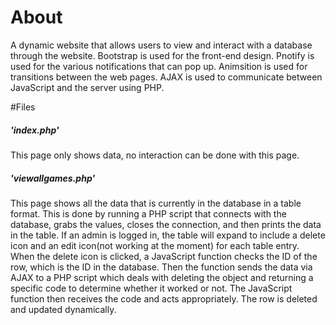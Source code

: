 # About
A dynamic website that allows users to view and interact with a database through the website. Bootstrap is used for the front-end design. Pnotify is used for the various notifications that can pop up. Animsition is used for transitions between the web pages. AJAX is used to communicate between JavaScript and the server using PHP.

#Files
##### 'index.php'
This page only shows data, no interaction can be done with this page.

##### 'viewallgames.php'
This page shows all the data that is currently in the database in a table format. This is done by running a PHP script that connects with the database, grabs the values, closes the connection, and then prints the data in the table. If an admin is logged in, the table will expand to include a delete icon and an edit icon(not working at the moment) for each table entry. When the delete icon is clicked, a JavaScript function checks the ID of the row, which is the ID in the database. Then the function sends the data via AJAX to a PHP script which deals with deleting the object and returning a specific code to determine whether it worked or not. The JavaScript function then receives the code and acts appropriately. The row is deleted and updated dynamically.
